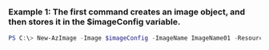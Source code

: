 ### Example 1: The first command creates an image object, and then stores it in the $imageConfig variable.
```powershell
PS C:\> New-AzImage -Image $imageConfig -ImageName ImageName01 -ResourceGroupName ResourceGroup01
```


